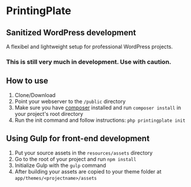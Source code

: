 # PrintingPlate
## Sanitized WordPress development

A flexibel and lightweight setup for professional WordPress projects.

### This is still very much in development. Use with caution.

## How to use

1. Clone/Download
1. Point your webserver to the `/public` directory
1. Make sure you have [composer](https://getcomposer.org) installed and run `composer install` in your project's root directory
1. Run the init command and follow instructions: `php printingplate init`

## Using Gulp for front-end development

1. Put your source assets in the `resources/assets` directory
1. Go to the root of your project and run `npm install`
1. Initialize Gulp with the `gulp` command
1. After building your assets are copied to your theme folder at `app/themes/<projectname>/assets`


